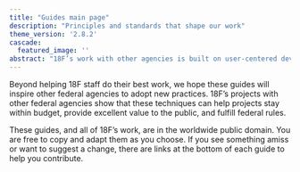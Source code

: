 ```yaml
---
title: "Guides main page"
description: "Principles and standards that shape our work"
theme_version: '2.8.2'
cascade:
  featured_image: ''
abstract: "18F’s work with other agencies is built on user-centered development, testing to validate hypotheses, shipping often, and deploying products in the open. Below are the technical guides that bring those principles into our day-to-day work."
---
```

Beyond helping 18F staff do their best work, we hope these guides will inspire other federal agencies to adopt new practices. 18F’s projects with other federal agencies show that these techniques can help projects stay within budget, provide excellent value to the public, and fulfill federal rules.

These guides, and all of 18F’s work, are in the worldwide public domain. You are free to copy and adapt them as you choose. If you see something amiss or want to suggest a change, there are links at the bottom of each guide to help you contribute.
